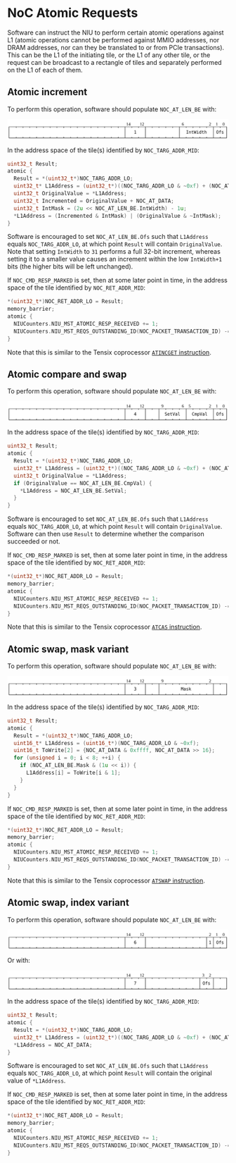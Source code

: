 # NoC Atomic Requests

Software can instruct the NIU to perform certain atomic operations against L1 (atomic operations cannot be performed against MMIO addresses, nor DRAM addresses, nor can they be translated to or from PCIe transactions). This can be the L1 of the initiating tile, or the L1 of any other tile, or the request can be broadcast to a rectangle of tiles and separately performed on the L1 of each of them.

## Atomic increment

To perform this operation, software should populate `NOC_AT_LEN_BE` with:

![](../../Diagrams/Out/Bits32_NOC_AT_LEN_BE_Increment.svg)

In the address space of the tile(s) identified by `NOC_TARG_ADDR_MID`:
```c
uint32_t Result;
atomic {
  Result = *(uint32_t*)NOC_TARG_ADDR_LO;
  uint32_t* L1Address = (uint32_t*)((NOC_TARG_ADDR_LO & ~0xf) + (NOC_AT_LEN_BE.Ofs * 4));
  uint32_t OriginalValue = *L1Address;
  uint32_t Incremented = OriginalValue + NOC_AT_DATA;
  uint32_t IntMask = (2u << NOC_AT_LEN_BE.IntWidth) - 1u;
  *L1Address = (Incremented & IntMask) | (OriginalValue & ~IntMask);
}
```

Software is encouraged to set `NOC_AT_LEN_BE.Ofs` such that `L1Address` equals `NOC_TARG_ADDR_LO`, at which point `Result` will contain `OriginalValue`. Note that setting `IntWidth` to `31` performs a full 32-bit increment, whereas setting it to a smaller value causes an increment within the low `IntWidth+1` bits (the higher bits will be left unchanged).

If `NOC_CMD_RESP_MARKED` is set, then at some later point in time, in the address space of the tile identified by `NOC_RET_ADDR_MID`:
```c
*(uint32_t*)NOC_RET_ADDR_LO = Result;
memory_barrier;
atomic {
  NIUCounters.NIU_MST_ATOMIC_RESP_RECEIVED += 1;
  NIUCounters.NIU_MST_REQS_OUTSTANDING_ID(NOC_PACKET_TRANSACTION_ID) -= 1;
}
```

Note that this is similar to the Tensix coprocessor [`ATINCGET` instruction](../TensixTile/TensixCoprocessor/ATINCGET.md).

## Atomic compare and swap

To perform this operation, software should populate `NOC_AT_LEN_BE` with:

![](../../Diagrams/Out/Bits32_NOC_AT_LEN_BE_CAS.svg)

In the address space of the tile(s) identified by `NOC_TARG_ADDR_MID`:
```c
uint32_t Result;
atomic {
  Result = *(uint32_t*)NOC_TARG_ADDR_LO;
  uint32_t* L1Address = (uint32_t*)((NOC_TARG_ADDR_LO & ~0xf) + (NOC_AT_LEN_BE.Ofs * 4));
  uint32_t OriginalValue = *L1Address;
  if (OriginalValue == NOC_AT_LEN_BE.CmpVal) {
    *L1Address = NOC_AT_LEN_BE.SetVal;
  }
}
```

Software is encouraged to set `NOC_AT_LEN_BE.Ofs` such that `L1Address` equals `NOC_TARG_ADDR_LO`, at which point `Result` will contain `OriginalValue`. Software can then use `Result` to determine whether the comparison succeeded or not.

If `NOC_CMD_RESP_MARKED` is set, then at some later point in time, in the address space of the tile identified by `NOC_RET_ADDR_MID`:
```c
*(uint32_t*)NOC_RET_ADDR_LO = Result;
memory_barrier;
atomic {
  NIUCounters.NIU_MST_ATOMIC_RESP_RECEIVED += 1;
  NIUCounters.NIU_MST_REQS_OUTSTANDING_ID(NOC_PACKET_TRANSACTION_ID) -= 1;
}
```

Note that this is similar to the Tensix coprocessor [`ATCAS` instruction](../TensixTile/TensixCoprocessor/ATCAS.md).

## Atomic swap, mask variant

To perform this operation, software should populate `NOC_AT_LEN_BE` with:

![](../../Diagrams/Out/Bits32_NOC_AT_LEN_BE_SwapMask.svg)

In the address space of the tile(s) identified by `NOC_TARG_ADDR_MID`:
```c
uint32_t Result;
atomic {
  Result = *(uint32_t*)NOC_TARG_ADDR_LO;
  uint16_t* L1Address = (uint16_t*)(NOC_TARG_ADDR_LO & ~0xf);
  uint16_t ToWrite[2] = {NOC_AT_DATA & 0xffff, NOC_AT_DATA >> 16};
  for (unsigned i = 0; i < 8; ++i) {
    if (NOC_AT_LEN_BE.Mask & (1u << i)) {
      L1Address[i] = ToWrite[i & 1];
    }
  }
}
```

If `NOC_CMD_RESP_MARKED` is set, then at some later point in time, in the address space of the tile identified by `NOC_RET_ADDR_MID`:
```c
*(uint32_t*)NOC_RET_ADDR_LO = Result;
memory_barrier;
atomic {
  NIUCounters.NIU_MST_ATOMIC_RESP_RECEIVED += 1;
  NIUCounters.NIU_MST_REQS_OUTSTANDING_ID(NOC_PACKET_TRANSACTION_ID) -= 1;
}
```

Note that this is similar to the Tensix coprocessor [`ATSWAP` instruction](../TensixTile/TensixCoprocessor/ATSWAP.md).

## Atomic swap, index variant

To perform this operation, software should populate `NOC_AT_LEN_BE` with:

![](../../Diagrams/Out/Bits32_NOC_AT_LEN_BE_SwapIndex6.svg)

Or with:

![](../../Diagrams/Out/Bits32_NOC_AT_LEN_BE_SwapIndex7.svg)

In the address space of the tile(s) identified by `NOC_TARG_ADDR_MID`:
```c
uint32_t Result;
atomic {
  Result = *(uint32_t*)NOC_TARG_ADDR_LO;
  uint32_t* L1Address = (uint32_t*)((NOC_TARG_ADDR_LO & ~0xf) + (NOC_AT_LEN_BE.Ofs * 4));
  *L1Address = NOC_AT_DATA;
}
```

Software is encouraged to set `NOC_AT_LEN_BE.Ofs` such that `L1Address` equals `NOC_TARG_ADDR_LO`, at which point `Result` will contain the original value of `*L1Address`.

If `NOC_CMD_RESP_MARKED` is set, then at some later point in time, in the address space of the tile identified by `NOC_RET_ADDR_MID`:
```c
*(uint32_t*)NOC_RET_ADDR_LO = Result;
memory_barrier;
atomic {
  NIUCounters.NIU_MST_ATOMIC_RESP_RECEIVED += 1;
  NIUCounters.NIU_MST_REQS_OUTSTANDING_ID(NOC_PACKET_TRANSACTION_ID) -= 1;
}
```
